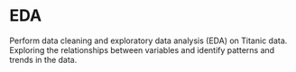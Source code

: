 # EDA
Perform data cleaning and exploratory data analysis (EDA) on Titanic data. Exploring the relationships between variables and identify patterns and trends in the data.
